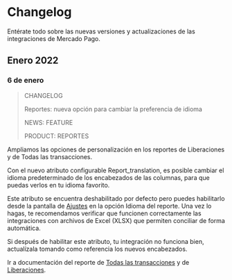 
# Changelog

Entérate todo sobre las nuevas versiones y actualizaciones de las integraciones de Mercado Pago.

## Enero 2022

### 6 de enero

> CHANGELOG
>
> Reportes: nueva opción para cambiar la preferencia de idioma
>
> NEWS: FEATURE
>
> PRODUCT: REPORTES

Ampliamos las opciones de personalización en los reportes de Liberaciones y de Todas las transacciones.

Con el nuevo atributo configurable Report_translation, es posible cambiar el idioma predeterminado de los encabezados de las columnas, para que puedas verlos en tu idioma favorito.

Este atributo se encuentra deshabilitado por defecto pero puedes habilitarlo desde la pantalla de [Ajustes](https://www.mercadopago[FAKER][URL][DOMAIN]/balance/reports/settlement/settings) en la opción Idioma del reporte. Una vez lo hagas, te recomendamos verificar que funcionen correctamente las integraciones con archivos de Excel (XLSX) que permiten conciliar de forma automática.

Si después de habilitar este atributo, tu integración no funciona bien, actualízala tomando como referencia los nuevos encabezados.

Ir a documentación del reporte de [Todas las transacciones](https://www.mercadopago[FAKER][URL][DOMAIN]/developers/es/guides/manage-account/reports/account-money/api#bookmark_atributos_configurables) y de [Liberaciones](https://www.mercadopago[FAKER][URL][DOMAIN]/developers/es/guides/manage-account/reports/released-money/api#bookmark_atributos_configurables).
